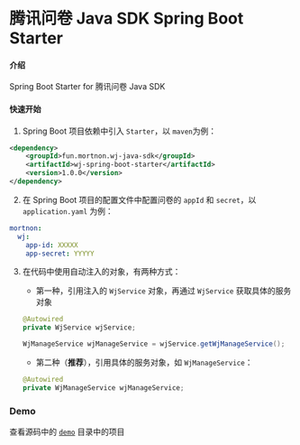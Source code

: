 # 腾讯问卷 Java SDK Spring Boot Starter

#### 介绍
Spring Boot Starter for 腾讯问卷 Java SDK

#### 快速开始

1. Spring Boot 项目依赖中引入 `Starter`，以 `maven`为例：
```xml
<dependency>
    <groupId>fun.mortnon.wj-java-sdk</groupId>
    <artifactId>wj-spring-boot-starter</artifactId>
    <version>1.0.0</version>
</dependency>
```

2. 在 Spring Boot 项目的配置文件中配置问卷的 `appId` 和 `secret`，以 `application.yaml` 为例：
```yaml
mortnon:
  wj:
    app-id: XXXXX
    app-secret: YYYYY
```

3. 在代码中使用自动注入的对象，有两种方式：
    - 第一种，引用注入的 `WjService` 对象，再通过 `WjService` 获取具体的服务对象
    ```java
    @Autowired
    private WjService wjService;
    ```

    ```java
    WjManageService wjManageService = wjService.getWjManageService();
    ```

    - 第二种（**推荐**），引用具体的服务对象，如 `WjManageService`：
    ```java
    @Autowired
    private WjManageService wjManageService;
    ```

### Demo

查看源码中的 [`demo`](https://gitee.com/mortise-and-tenon/wj-sdk-starter/tree/master/demo) 目录中的项目
